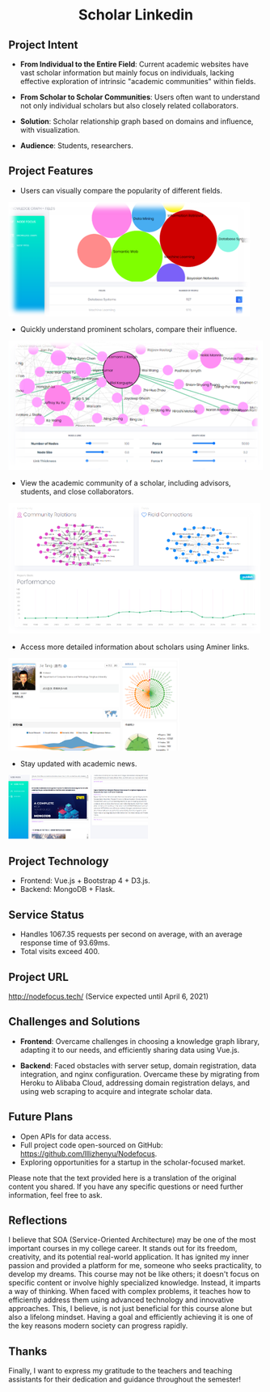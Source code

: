 # <center>Scholar Linkedin</center>

## **Project Intent**

* **From Individual to the Entire Field**: Current academic websites have vast scholar information but mainly focus on individuals, lacking effective exploration of intrinsic "academic communities" within fields.

* **From Scholar to Scholar Communities**: Users often want to understand not only individual scholars but also closely related collaborators.

* **Solution**: Scholar relationship graph based on domains and influence, with visualization.

* **Audience**: Students, researchers.

## **Project Features**

* Users can visually compare the popularity of different fields.

<img src="./docs/pics/field.png" style="zoom: 90%;" />

* Quickly understand prominent scholars, compare their influence.

<img src="./docs/pics/field_detail.png" style="zoom: 100%;" />

* View the academic community of a scholar, including advisors, students, and close collaborators.

<img src="./docs/pics/person_detail.png" style="zoom: 100%;" />

* Access more detailed information about scholars using Aminer links.

<img src="./docs/pics/aminer.png" style="zoom: 33%;" />

* Stay updated with academic news.

<img src="./docs/pics/feeds.png" style="zoom: 27%;" />

## **Project Technology**

* Frontend: Vue.js + Bootstrap 4 + D3.js.
* Backend: MongoDB + Flask.

## **Service Status**

* Handles 1067.35 requests per second on average, with an average response time of 93.69ms.
* Total visits exceed 400.

## **Project URL**

http://nodefocus.tech/ (Service expected until April 6, 2021)

## **Challenges and Solutions**

* **Frontend**: Overcame challenges in choosing a knowledge graph library, adapting it to our needs, and efficiently sharing data using Vue.js.

* **Backend**: Faced obstacles with server setup, domain registration, data integration, and nginx configuration. Overcame these by migrating from Heroku to Alibaba Cloud, addressing domain registration delays, and using web scraping to acquire and integrate scholar data.

## **Future Plans**

* Open APIs for data access.
* Full project code open-sourced on GitHub: https://github.com/lllizhenyu/Nodefocus.
* Exploring opportunities for a startup in the scholar-focused market.

Please note that the text provided here is a translation of the original content you shared. If you have any specific questions or need further information, feel free to ask.

## **Reflections**

I believe that SOA (Service-Oriented Architecture) may be one of the most important courses in my college career. It stands out for its freedom, creativity, and its potential real-world application. It has ignited my inner passion and provided a platform for me, someone who seeks practicality, to develop my dreams. This course may not be like others; it doesn't focus on specific content or involve highly specialized knowledge. Instead, it imparts a way of thinking. When faced with complex problems, it teaches how to efficiently address them using advanced technology and innovative approaches. This, I believe, is not just beneficial for this course alone but also a lifelong mindset. Having a goal and efficiently achieving it is one of the key reasons modern society can progress rapidly.
  
## **Thanks**
  
Finally, I want to express my gratitude to the teachers and teaching assistants for their dedication and guidance throughout the semester!
